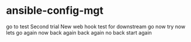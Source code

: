 # ansible-config-mgt
go to test
Second trial
New web hook
test for downstream
go  now
try now
lets go again
now
back again
back again
no back
start again
